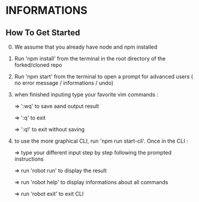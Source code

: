 # INFORMATIONS

## How To Get Started

0. We assume that you already have node and npm installed

1. Run 'npm install' from the terminal in the root directory of the forked/cloned repo

2. Run 'npm start' from the terminal to open a prompt for advanced users ( no error message / informations / undo)

3. when finished inputing type your favorite vim commands :

   => ':wq' to save aand output result

   => ':q' to exit

   => ':q!' to exit without saving

4. to use the more graphical CLI, run 'npm run start-cli'. Once in the CLI :

	 => type your different input step by step following the prompted instructions

	 => run 'robot run' to display the result 

	 => run 'robot help' to display informations about all commands

	 => run 'robot exit' to exit CLI
